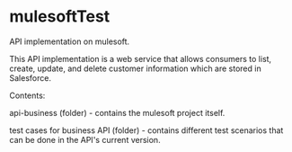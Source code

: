 # mulesoftTest
API implementation on mulesoft.

This API implementation is a web service that allows consumers to list, create, update, and delete customer information which are stored in Salesforce.

Contents:

api-business (folder) - contains the mulesoft project itself.

test cases for business API (folder) - contains different test scenarios that can be done in the API's current version.
